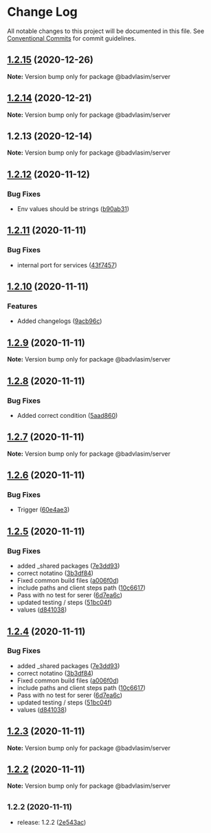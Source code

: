 # Change Log

All notable changes to this project will be documented in this file.
See [Conventional Commits](https://conventionalcommits.org) for commit guidelines.

## [1.2.15](https://github.com/Badminton-Apps/core/compare/v1.2.14...v1.2.15) (2020-12-26)

**Note:** Version bump only for package @badvlasim/server






## [1.2.14](https://github.com/Badminton-Apps/core/compare/v1.2.13...v1.2.14) (2020-12-21)

**Note:** Version bump only for package @badvlasim/server






## 1.2.13 (2020-12-14)

**Note:** Version bump only for package @badvlasim/server






## [1.2.12](https://dev.azure.com/bad-vla-sim/ranking/_git/ranking/compare/v1.2.11...v1.2.12) (2020-11-12)


### Bug Fixes

* Env values should be strings ([b90ab31](https://dev.azure.com/bad-vla-sim/ranking/_git/ranking/commits/b90ab31bb69f009e09cffdbc6af6719c5e220a81))





## [1.2.11](https://dev.azure.com/bad-vla-sim/ranking/_git/ranking/compare/v1.2.10...v1.2.11) (2020-11-11)


### Bug Fixes

* internal port for services ([43f7457](https://dev.azure.com/bad-vla-sim/ranking/_git/ranking/commits/43f7457db3d1a75b7e26435e2e180d01ba022745))





## [1.2.10](https://dev.azure.com/bad-vla-sim/ranking/_git/ranking/compare/v1.2.9...v1.2.10) (2020-11-11)


### Features

* Added changelogs ([9acb96c](https://dev.azure.com/bad-vla-sim/ranking/_git/ranking/commits/9acb96ce01a016b74ac6946c06d5c43082654496))





## [1.2.9](https://dev.azure.com/bad-vla-sim/ranking/_git/ranking/compare/v1.2.8...v1.2.9) (2020-11-11)

**Note:** Version bump only for package @badvlasim/server





## [1.2.8](https://dev.azure.com/bad-vla-sim/ranking/_git/ranking/compare/v1.2.7...v1.2.8) (2020-11-11)


### Bug Fixes

* Added correct condition ([5aad860](https://dev.azure.com/bad-vla-sim/ranking/_git/ranking/commits/5aad860117228c12277edc1503b35ad4df7eb6a4))





## [1.2.7](https://dev.azure.com/bad-vla-sim/ranking/_git/ranking/compare/v1.2.6...v1.2.7) (2020-11-11)

**Note:** Version bump only for package @badvlasim/server





## [1.2.6](https://dev.azure.com/bad-vla-sim/ranking/_git/ranking/compare/v1.2.5...v1.2.6) (2020-11-11)


### Bug Fixes

* Trigger ([60e4ae3](https://dev.azure.com/bad-vla-sim/ranking/_git/ranking/commits/60e4ae3f51b0286d161fddd6ac9961162ee5e699))





## [1.2.5](https://dev.azure.com/bad-vla-sim/ranking/_git/ranking/compare/v1.2.3...v1.2.5) (2020-11-11)


### Bug Fixes

* added _shared packages ([7e3dd93](https://dev.azure.com/bad-vla-sim/ranking/_git/ranking/commits/7e3dd934cc244c0c10febd152b5e7b10da8b26c0))
* correct notatino ([3b3df84](https://dev.azure.com/bad-vla-sim/ranking/_git/ranking/commits/3b3df84d4a0cb20aed48697f1c2ff35a2175d652))
* Fixed common build files ([a006f0d](https://dev.azure.com/bad-vla-sim/ranking/_git/ranking/commits/a006f0d9397ec08b0a5bdf8e08739805abfeba9e))
* include paths and client steps path ([10c6617](https://dev.azure.com/bad-vla-sim/ranking/_git/ranking/commits/10c66172a79869195ab7eb3d168785a683b982f9))
* Pass with no test for serer ([6d7ea6c](https://dev.azure.com/bad-vla-sim/ranking/_git/ranking/commits/6d7ea6cb5de265552969819f36c64b7db8d2483a))
* updated testing / steps ([51bc04f](https://dev.azure.com/bad-vla-sim/ranking/_git/ranking/commits/51bc04f82f38713a86b005664a574469b2189de1))
* values ([d841038](https://dev.azure.com/bad-vla-sim/ranking/_git/ranking/commits/d8410389c712ad2dfefa9868b20b4329bd86f321))





## [1.2.4](https://dev.azure.com/bad-vla-sim/ranking/_git/ranking/compare/v1.2.3...v1.2.4) (2020-11-11)


### Bug Fixes

* added _shared packages ([7e3dd93](https://dev.azure.com/bad-vla-sim/ranking/_git/ranking/commits/7e3dd934cc244c0c10febd152b5e7b10da8b26c0))
* correct notatino ([3b3df84](https://dev.azure.com/bad-vla-sim/ranking/_git/ranking/commits/3b3df84d4a0cb20aed48697f1c2ff35a2175d652))
* Fixed common build files ([a006f0d](https://dev.azure.com/bad-vla-sim/ranking/_git/ranking/commits/a006f0d9397ec08b0a5bdf8e08739805abfeba9e))
* include paths and client steps path ([10c6617](https://dev.azure.com/bad-vla-sim/ranking/_git/ranking/commits/10c66172a79869195ab7eb3d168785a683b982f9))
* Pass with no test for serer ([6d7ea6c](https://dev.azure.com/bad-vla-sim/ranking/_git/ranking/commits/6d7ea6cb5de265552969819f36c64b7db8d2483a))
* updated testing / steps ([51bc04f](https://dev.azure.com/bad-vla-sim/ranking/_git/ranking/commits/51bc04f82f38713a86b005664a574469b2189de1))
* values ([d841038](https://dev.azure.com/bad-vla-sim/ranking/_git/ranking/commits/d8410389c712ad2dfefa9868b20b4329bd86f321))





## [1.2.3](https://dev.azure.com/bad-vla-sim/ranking/_git/ranking/compare/v1.2.2...v1.2.3) (2020-11-11)

**Note:** Version bump only for package @badvlasim/server





## [1.2.2](https://dev.azure.com/bad-vla-sim/ranking/_git/ranking/compare/v1.2.1...v1.2.2) (2020-11-11)

**Note:** Version bump only for package @badvlasim/server





## <small>1.2.2 (2020-11-11)</small>

* release: 1.2.2 ([2e543ac](https://dev.azure.com/bad-vla-sim/ranking/_git/ranking/commits/2e543ac))
